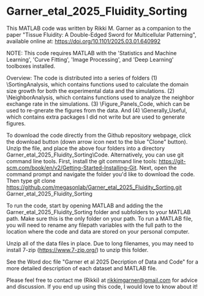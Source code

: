 # Garner_etal_2025_Fluidity_Sorting

This MATLAB code was written by Rikki M. Garner as a companion to the paper "Tissue Fluidity: A Double-Edged Sword for Multicellular Patterning", available online at: https://doi.org/10.1101/2025.03.01.640992

NOTE: This code requires MATLAB with the 'Statistics and Machine Learning', 'Curve Fitting', 'Image Processing', and 'Deep Learning' toolboxes installed.

Overview: The code is distributed into a series of folders (1) \SortingAnalysis\, which contains functions used to calculate the domain size growth for both the experimental data and the simulations. (2) \NeighborAnalysis\, which contains functions used to analyze the neighbor exchange rate in the simulations. (3) \Figure_Panels_Code\, which can be used to re-gnerate the figures from the data. And (4) \Generally_Useful\, which contains extra packages I did not write but are used to generate figures.

To download the code directly from the Github repository webpage, click the download button (down arrow icon next to the blue "Clone" button). Unzip the file, and place the above four folders into a directory Garner_etal_2025_Fluidity_Sorting\Code\. Alternatively, you can use git command line tools. First, install the git command line tools: https://git-scm.com/book/en/v2/Getting-Started-Installing-Git. Next, open the command prompt and navigate the folder you'd like to download the code. Then type git clone https://github.com/megasonlab/Garner_etal_2025_Fluidity_Sorting.git Garner_etal_2025_Fluidity_Sorting

To run the code, start by opening MATLAB and adding the the Garner_etal_2025_Fluidity_Sorting folder and subfolders to your MATLAB path. Make sure this is the only folder on your path. To run a MATLAB file, you will need to rename any filepath variables with the full path to the location where the code and data are stored on your personal computer.

Unzip all of the data files in place. Due to long filenames, you may need to install 7-zip (https://www.7-zip.org/) to unzip this folder.

See the Word doc file "Garner et al 2025 Decription of Data and Code" for a more detailed description of each dataset and MATLAB file.

Please feel free to contact me (Rikki) at rikkimgarner@gmail.com for advice and discussion. If you end up using this code, I would love to know about it!
